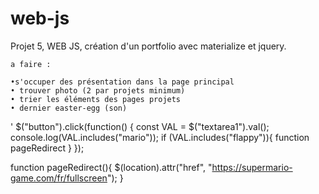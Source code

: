# web-js
Projet 5, WEB JS, création d'un portfolio avec materialize et jquery.

    a faire :

    •s'occuper des présentation dans la page principal
    • trouver photo (2 par projets minimum)
    • trier les éléments des pages projets
    • dernier easter-egg (son)


' $("button").click(function() {
  const VAL = $("textarea1").val();
  console.log(VAL.includes("mario"));
  if (VAL.includes("flappy")){
    function pageRedirect
  }
});

function pageRedirect(){
  $(location).attr("href", "https://supermario-game.com/fr/fullscreen");
}